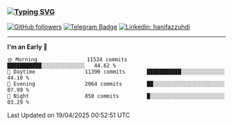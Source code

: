 ### [![Typing SVG](https://readme-typing-svg.herokuapp.com?font=lato&size=22&lines=Hi+There+👋)](https://git.io/typing-svg) 

[![GitHub followers](https://img.shields.io/github/followers/hanifazzuhdi?label=Follow&style=social)](https://github.com/hanifazzuhdi/?tab=follow) 
[![Telegram Badge](https://img.shields.io/badge/-hanif0198-blue?style=social&logo=telegram&link=https://www.t.me/hanif0198/)](https://www.t.me/hanif0198/) 
[![Linkedin: hanifazzuhdi](https://img.shields.io/badge/-hanifazzuhdi-blue?style=flat-square&logo=Linkedin&logoColor=white&link=https://www.linkedin.com/in/hanif-az-zuhdi-69688019b/)](https://www.linkedin.com/in/hanif-az-zuhdi-69688019b/) 

<hr/>

<!--START_SECTION:waka-->
**I'm an Early 🐤** 

```text
🌞 Morning                11524 commits       ███████████░░░░░░░░░░░░░░   44.62 % 
🌆 Daytime                11390 commits       ███████████░░░░░░░░░░░░░░   44.10 % 
🌃 Evening                2064 commits        ██░░░░░░░░░░░░░░░░░░░░░░░   07.99 % 
🌙 Night                  850 commits         █░░░░░░░░░░░░░░░░░░░░░░░░   03.29 % 
```



 Last Updated on 19/04/2025 00:52:51 UTC
<!--END_SECTION:waka-->
